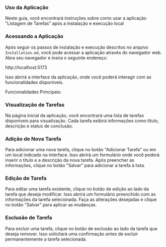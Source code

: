 ### Uso da Aplicação

Neste guia, você encontrará instruções sobre como usar a aplicação "Listagem de Tarefas" após a instalação e execução local

### Acessando a Aplicação
Após seguir os passos de instalação e execução descritos no arquivo <code>Installation.md</code>, você pode acessar a aplicação através do navegador web. Abra seu navegador e insira o seguinte endereço:

http://localhost:5173

Isso abrirá a interface da aplicação, onde você poderá interagir com as funcionalidades disponíveis.

Funcionalidades Principais:

### Visualização de Tarefas
Na página inicial da aplicação, você encontrará uma lista de tarefas disponíveis para visualização. Cada tarefa exibirá informações como título, descrição e status de conclusão.

### Adição de Nova Tarefa
Para adicionar uma nova tarefa, clique no botão "Adicionar Tarefa" ou em um local indicado na interface. Isso abrirá um formulário onde você poderá inserir o título e a descrição da nova tarefa. Após preencher as informações, clique no botão "Salvar" para adicionar a tarefa à lista.

### Edição de Tarefa
Para editar uma tarefa existente, clique no botão de edição ao lado da tarefa que deseja modificar. Isso abrirá um formulário preenchido com as informações da tarefa selecionada. Faça as alterações desejadas e clique no botão "Salvar" para aplicar as mudanças.

### Exclusão de Tarefa
Para excluir uma tarefa, clique no botão de exclusão ao lado da tarefa que deseja remover. Isso solicitará uma confirmação antes de excluir permanentemente a tarefa selecionada.


